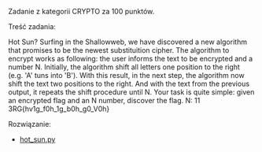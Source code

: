 Zadanie z kategorii CRYPTO za 100 punktów.

Treść zadania:

Hot Sun?
Surfing in the Shallowweb, we have discovered a new algorithm that promises to be the newest substituition cipher. The algorithm to encrypt works as following: the user informs the text to be encrypted and a number N. Initially, the algorithm shift all letters one position to the right (e.g. 'A' tuns into 'B'). With this result, in the next step, the algorithm now shift the text two positions to the right. And with the text from the previous output, it repeats the shift procedure until N. Your task is quite simple: given an encrypted flag and an N number, discover the flag.
N: 11
3RG{hv1g_f0h_1g_b0h_g0_V0h}


Rozwiązanie:

* [hot_sun.py](hot_sun.py)
